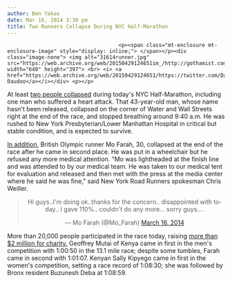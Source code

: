 ```yaml
---
author: Ben Yakas
date: Mar 16, 2014 3:30 pm
title: Two Runners Collapse During NYC Half-Marathon
---
```


	
										<p><span class="mt-enclosure mt-enclosure-image" style="display: inline;"> </span></p><div class="image-none"> <img alt="31614runner.jpg" src="https://web.archive.org/web/20150429124651im_/http://gothamist.com/attachments/byakas/31614runner.jpg" width="640" height="397"> <br> <i> <a href="https://web.archive.org/web/20150429124651/https://twitter.com/Daudoo/status/445232635736907777/photo/1">via Daudoo</a></i></div> <p></p>

<p>At least <a href="https://web.archive.org/web/20150429124651/http://nypost.com/2014/03/16/runner-collapses-during-new-york-city-half-marathon/">two people collapsed</a> during today&apos;s NYC Half-Marathon, including one man who suffered a heart attack. That 43-year-old man, whose name hasn&apos;t been released, collapsed on the corner of Water and Wall Streets right at the end of the race, and stopped breathing around 9:40 a.m. He was rushed to New York Presbyterian/Lower Manhattan Hospital in critical but stable condition, and is expected to survive.</p>

<p><a href="https://web.archive.org/web/20150429124651/http://www.nydailynews.com/new-york/mo-farah-collapses-nyc-half-marathon-article-1.1723370">In addition</a>, British Olympic runner Mo Farah, 30, collapsed at the end of the race after he came in second place. He was put in a wheelchair but he refused any more medical attention. &quot;Mo was lightheaded at the finish line and was attended to by our medical team. He was taken to our medical tent for evaluation and released and then met with the press at the media center where he said he was fine,&quot; said New York Road Runners spokesman Chris Weiller. </p>

<center><blockquote class="twitter-tweet" lang="en"><p>Hi guys..I&apos;m doing ok..thanks for the concern.. disappointed with today.. I gave 110%.. couldn&apos;t do any more... sorry guys....</p>&#x2014; Mo Farah (@Mo_Farah) <a href="https://web.archive.org/web/20150429124651/https://twitter.com/Mo_Farah/statuses/445198129877352448">March 16, 2014</a></blockquote>
<script async src="//web.archive.org/web/20150429124651js_/http://platform.twitter.com/widgets.js" charset="utf-8"></script></center>

<p>More than 20,000 people participated in the race today, raising <a href="https://web.archive.org/web/20150429124651/http://newyork.cbslocal.com/2014/03/16/nyc-half-marathon-runners-help-charities-make-strides-raise-2-million/">more than $2 million for charity.</a> Geoffrey Mutai of Kenya came in first in the men&apos;s competition with 1:00:50 in the 13.1 mile race; despite some tumbles, Farah came in second with 1:01:07. Kenyan Sally Kipyego came in first in the women&apos;s competition, setting a race record of 1:08:30; she was followed by Bronx resident Buzunesh Deba at 1:08:59.</p>					
										
									
				